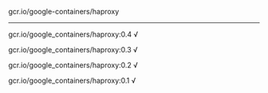 gcr.io/google-containers/haproxy 

----
gcr.io/google_containers/haproxy:0.4 √

gcr.io/google_containers/haproxy:0.3 √

gcr.io/google_containers/haproxy:0.2 √

gcr.io/google_containers/haproxy:0.1 √

